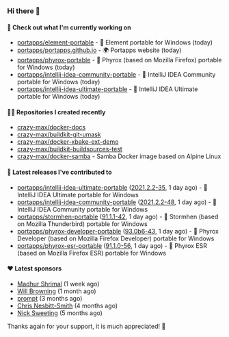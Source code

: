 ### Hi there 👋

#### 👷 Check out what I'm currently working on

- [portapps/element-portable](https://github.com/portapps/element-portable) - 🚀 Element portable for Windows (today)
- [portapps/portapps.github.io](https://github.com/portapps/portapps.github.io) - 🌍 Portapps website (today)
- [portapps/phyrox-portable](https://github.com/portapps/phyrox-portable) - 🚀 Phyrox (based on Mozilla Firefox) portable for Windows (today)
- [portapps/intellij-idea-community-portable](https://github.com/portapps/intellij-idea-community-portable) - 🚀 IntelliJ IDEA Community portable for Windows (today)
- [portapps/intellij-idea-ultimate-portable](https://github.com/portapps/intellij-idea-ultimate-portable) - 🚀 IntelliJ IDEA Ultimate portable for Windows  (today)

#### 👨‍💻 Repositories I created recently

- [crazy-max/docker-docs](https://github.com/crazy-max/docker-docs)
- [crazy-max/buildkit-git-umask](https://github.com/crazy-max/buildkit-git-umask)
- [crazy-max/docker-xbake-ext-demo](https://github.com/crazy-max/docker-xbake-ext-demo)
- [crazy-max/buildkit-buildsources-test](https://github.com/crazy-max/buildkit-buildsources-test)
- [crazy-max/docker-samba](https://github.com/crazy-max/docker-samba) - Samba Docker image based on Alpine Linux

#### 🚀 Latest releases I've contributed to

- [portapps/intellij-idea-ultimate-portable](https://github.com/portapps/intellij-idea-ultimate-portable) ([2021.2.2-35](https://github.com/portapps/intellij-idea-ultimate-portable/releases/tag/2021.2.2-35), 1 day ago) - 🚀 IntelliJ IDEA Ultimate portable for Windows 
- [portapps/intellij-idea-community-portable](https://github.com/portapps/intellij-idea-community-portable) ([2021.2.2-48](https://github.com/portapps/intellij-idea-community-portable/releases/tag/2021.2.2-48), 1 day ago) - 🚀 IntelliJ IDEA Community portable for Windows
- [portapps/stormhen-portable](https://github.com/portapps/stormhen-portable) ([91.1.1-42](https://github.com/portapps/stormhen-portable/releases/tag/91.1.1-42), 1 day ago) - 🚀 Stormhen (based on Mozilla Thunderbird) portable for Windows
- [portapps/phyrox-developer-portable](https://github.com/portapps/phyrox-developer-portable) ([93.0b6-43](https://github.com/portapps/phyrox-developer-portable/releases/tag/93.0b6-43), 1 day ago) - 🚀 Phyrox Developer (based on Mozilla Firefox Developer) portable for Windows
- [portapps/phyrox-esr-portable](https://github.com/portapps/phyrox-esr-portable) ([91.1.0-56](https://github.com/portapps/phyrox-esr-portable/releases/tag/91.1.0-56), 1 day ago) - 🚀 Phyrox ESR (based on Mozilla Firefox ESR) portable for Windows

#### ❤️ Latest sponsors
- [Madhur Shrimal](https://github.com/shrimalmadhur) (1 week ago)
- [Will Browning](https://github.com/willbrowningme) (1 month ago)
- [prompt](https://github.com/pr-mpt) (3 months ago)
- [Chris Nesbitt-Smith](https://github.com/chrisns) (4 months ago)
- [Nick Sweeting](https://github.com/pirate) (5 months ago)

Thanks again for your support, it is much appreciated! 🙏
